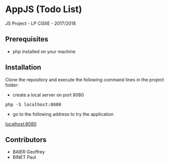 # AppJS (Todo List)

JS Project - LP CISIIE - 2017/2018

## Prerequisites

- php installed on your machine

## Installation

Clone the repository and execute the following command lines in the project folder:

- create a local server on port 8080

<pre>php -S localhost:8080</pre>

- go to the following address to try the application

<a href="localhost:8080">localhost:8080</a>

## Contributors

- BAIER Geoffrey
- BINET Paul
